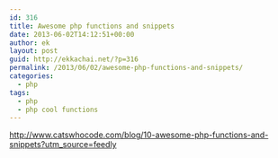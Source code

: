 ```yaml
---
id: 316
title: Awesome php functions and snippets
date: 2013-06-02T14:12:51+00:00
author: ek
layout: post
guid: http://ekkachai.net/?p=316
permalink: /2013/06/02/awesome-php-functions-and-snippets/
categories:
  - php
tags:
  - php
  - php cool functions
---
```

<a href="http://www.catswhocode.com/blog/10-awesome-php-functions-and-snippets?utm_source=feedly" target="_blank">http://www.catswhocode.com/blog/10-awesome-php-functions-and-snippets?utm_source=feedly</a>
